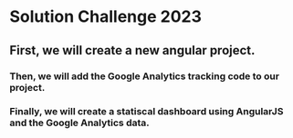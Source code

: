 # Solution Challenge 2023

## First, we will create a new angular project.
### Then, we will add the Google Analytics tracking code to our project.
### Finally, we will create a statiscal dashboard using AngularJS and the Google Analytics data.
